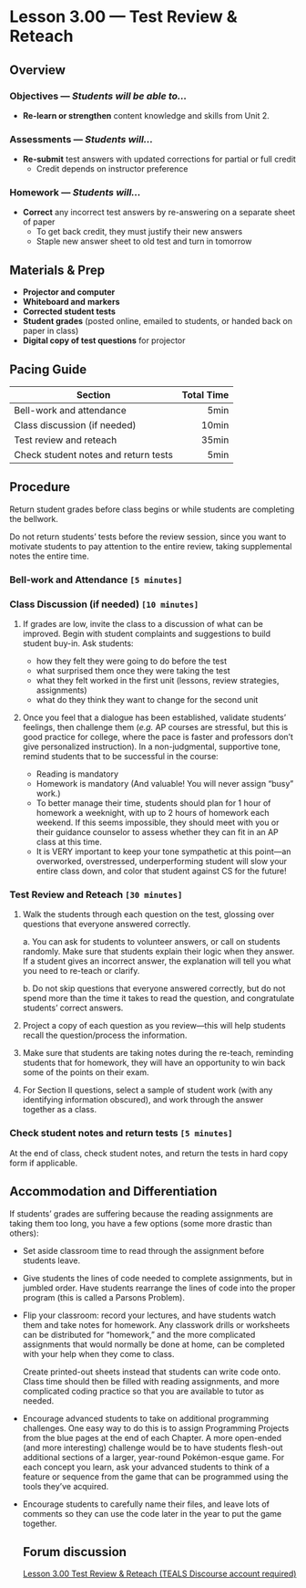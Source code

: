 Lesson 3.00 — Test Review & Reteach
====================================================================================================

Overview
--------
### Objectives — _Students will be able to…_
- **Re-learn or strengthen** content knowledge and skills from Unit 2.

### Assessments — _Students will…_
- **Re-submit** test answers with updated corrections for partial or full credit
  - Credit depends on instructor preference

### Homework — _Students will…_
- **Correct** any incorrect test answers by re-answering on a separate sheet of paper
  - To get back credit, they must justify their new answers
  - Staple new answer sheet to old test and turn in tomorrow


Materials & Prep
----------------
- **Projector and computer**
- **Whiteboard and** **markers**
- **Corrected student tests**
- **Student grades** (posted online, emailed to students, or handed back on paper in class)
- **Digital copy of test questions** for projector


Pacing Guide
------------
| Section                              | Total Time |
|--------------------------------------|-----------:|
| Bell-work and attendance             |       5min |
| Class discussion (if needed)         |      10min |
| Test review and reteach              |      35min |
| Check student notes and return tests |       5min |


Procedure
---------
Return student grades before class begins or while students are completing the bellwork.

Do not return students’ tests before the review session, since you want to motivate students to pay
attention to the entire review, taking supplemental notes the entire time.

### Bell-work and Attendance `[5 minutes]`

### Class Discussion (if needed) `[10 minutes]`

1. If grades are low, invite the class to a discussion of what can be improved. Begin with student
   complaints and suggestions to build student buy-in. Ask students:

   - how they felt they were going to do before the test
   - what surprised them once they were taking the test
   - what they felt worked in the first unit (lessons, review strategies, assignments)
   - what do they think they want to change for the second unit

2. Once you feel that a dialogue has been established, validate students’ feelings, then challenge
   them (_e.g._ AP courses are stressful, but this is good practice for college, where the pace is
   faster and professors don’t give personalized instruction). In a non-judgmental, supportive tone,
   remind students that to be successful in the course:

   - Reading is mandatory
   - Homework is mandatory (And valuable! You will never assign “busy” work.)
   - To better manage their time, students should plan for 1 hour of homework a weeknight, with up
     to 2 hours of homework each weekend. If this seems impossible, they should meet with you or
     their guidance counselor to assess whether they can fit in an AP class at this time.
   - It is VERY important to keep your tone sympathetic at this point—an overworked, overstressed,
     underperforming student will slow your entire class down, and color that student against CS for
     the future!

### Test Review and Reteach `[30 minutes]`

1. Walk the students through each question on the test, glossing over questions that everyone
   answered correctly.

   a. You can ask for students to volunteer answers, or call on students randomly. Make sure that
      students explain their logic when they answer. If a student gives an incorrect answer, the
      explanation will tell you what you need to re-teach or clarify.

   b. Do not skip questions that everyone answered correctly, but do not spend more than the time it
      takes to read the question, and congratulate students’ correct answers.

2. Project a copy of each question as you review—this will help students recall the question/process
   the information.

3. Make sure that students are taking notes during the re-teach, reminding students that for
   homework, they will have an opportunity to win back some of the points on their exam.

4. For Section II questions, select a sample of student work (with any identifying information
   obscured), and work through the answer together as a class.

### Check student notes and return tests `[5 minutes]`
At the end of class, check student notes, and return the tests in hard copy form if applicable.


Accommodation and Differentiation
---------------------------------
If students’ grades are suffering because the reading assignments are taking them too long, you have
a few options (some more drastic than others):

- Set aside classroom time to read through the assignment before students leave.

- Give students the lines of code needed to complete assignments, but in jumbled order. Have
  students rearrange the lines of code into the proper program (this is called a Parsons Problem).

- Flip your classroom: record your lectures, and have students watch them and take notes for
  homework. Any classwork drills or worksheets can be distributed for “homework,” and the more
  complicated assignments that would normally be done at home, can be completed with your help when
  they come to class.

  Create printed-out
  sheets instead that students can write code onto. Class time should then be filled with reading
  assignments, and more complicated coding practice so that you are available to tutor as needed.

- Encourage advanced students to take on additional programming challenges. One easy way to do this
  is to assign Programming Projects from the blue pages at the end of each Chapter. A more
  open-ended (and more interesting) challenge would be to have students flesh-out additional
  sections of a larger, year-round Pokémon-esque game. For each concept you learn, ask your advanced
  students to think of a feature or sequence from the game that can be programmed using the tools
  they’ve acquired.

- Encourage students to carefully name their files, and leave lots of comments so they can use the
  code later in the year to put the game together.


  Forum discussion
  ----------------
  [Lesson 3.00 Test Review & Reteach (TEALS Discourse account required)](http://forums.tealsk12.org/c/unit-3/3-00-test-review-reteach)
